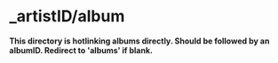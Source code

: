 # _artistID/album

**This directory is hotlinking albums directly. Should be followed by an albumID. Redirect to 'albums' if blank.**

